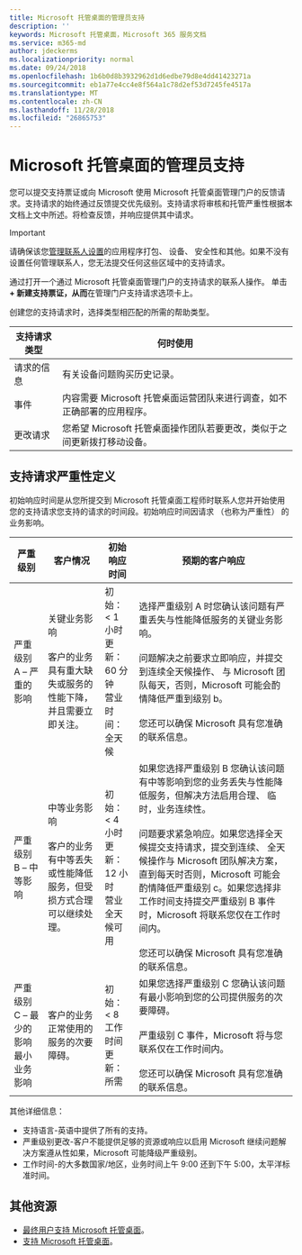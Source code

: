 ```yaml
---
title: Microsoft 托管桌面的管理员支持
description: ''
keywords: Microsoft 托管桌面，Microsoft 365 服务文档
ms.service: m365-md
author: jdeckerms
ms.localizationpriority: normal
ms.date: 09/24/2018
ms.openlocfilehash: 1b6b0d8b3932962d1d6edbe79d8e4dd41423271a
ms.sourcegitcommit: eb1a77e4cc4e8f564a1c78d2ef53d7245fe4517a
ms.translationtype: MT
ms.contentlocale: zh-CN
ms.lasthandoff: 11/28/2018
ms.locfileid: "26865753"
---
```

# <a name="admin-support-for-microsoft-managed-desktop"></a>Microsoft 托管桌面的管理员支持



您可以提交支持票证或向 Microsoft 使用 Microsoft 托管桌面管理门户的反馈请求。支持请求的始终通过反馈提交优先级别。支持请求将审核和托管严重性根据本文档上文中所述。将检查反馈，并响应提供其中请求。 

>[!IMPORTANT]
>请确保该您[管理联系人设置](../get-started/add-admin-contacts.md)的应用程序打包、 设备、 安全性和其他。如果不没有设置任何管理联系人，您无法提交任何这些区域中的支持请求。

通过打开一个通过 Microsoft 托管桌面管理门户的支持请求的联系人操作。 单击 **+ 新建支持票证，从而**在管理门户支持请求选项卡上。  

创建您的支持请求时，选择类型相匹配的所需的帮助类型。

支持请求类型 | 何时使用
--- | ---
请求的信息 | 有关设备问题购买历史记录。
事件 | 内容需要 Microsoft 托管桌面运营团队来进行调查，如不正确部署的应用程序。
更改请求 | 您希望 Microsoft 托管桌面操作团队若要更改，类似于之间更新拨打移动设备。

## <a name="support-request-severity-definitions"></a>支持请求严重性定义

初始响应时间是从您所提交到 Microsoft 托管桌面工程师时联系人您并开始使用您的支持请求您支持的请求的时间段。初始响应时间因请求 （也称为严重性） 的业务影响。

严重级别  | 客户情况 |  初始响应时间   | 预期的客户响应
--- | --- | --- | ---
严重级别 A – 严重的影响 |  关键业务影响<br><br>客户的业务具有重大缺失或服务的性能下降，并且需要立即关注。 | 初始： < 1 小时<br>更新： 60 分钟<br>营业时间： 全天候  | 选择严重级别 A 时您确认该问题有严重丢失与性能降低服务的关键业务影响。<br><br>问题解决之前要求立即响应，并提交到连续全天候操作、 与 Microsoft 团队每天，否则，Microsoft 可能会酌情降低严重到级别 b。<br><br>您还可以确保 Microsoft 具有您准确的联系信息。
严重级别 B – 中等影响 |  中等业务影响<br><br>客户的业务有中等丢失或性能降低服务，但受损方式合理可以继续处理。 | 初始： < 4 小时<br>更新： 12 小时<br>营业全天候可用 |   如果您选择严重级别 B 您确认该问题有中等影响到您的业务丢失与性能降低服务，但解决方法启用合理、 临时，业务连续性。<br><br>问题要求紧急响应。如果您选择全天候提交支持请求，提交到连续、 全天候操作与 Microsoft 团队解决方案，直到每天时否则，Microsoft 可能会酌情降低严重级别 c。如果您选择非工作时间支持提交严重级别 B 事件时，Microsoft 将联系您仅在工作时间内。<br><br>您还可以确保 Microsoft 具有您准确的联系信息。
严重级别 C – 最少的影响最小业务影响 | 客户的业务正常使用的服务的次要障碍。 |  初始： < 8 工作时间<br>更新： 所需  |   如果您选择严重级别 C 您确认该问题有最小影响到您的公司提供服务的次要障碍。<br><br>严重级别 C 事件，Microsoft 将与您联系仅在工作时间内。<br><br>您还可以确保 Microsoft 具有您准确的联系信息。

其他详细信息：
- 支持语言-英语中提供了所有的支持。
- 严重级别更改-客户不能提供足够的资源或响应以启用 Microsoft 继续问题解决方案遵从性如果，Microsoft 可能降级严重级别。 
- 工作时间-的大多数国家/地区，业务时间上午 9:00 还到下午 5:00，太平洋标准时间。 

## <a name="additional-resources"></a>其他资源
- [最终用户支持 Microsoft 托管桌面](end-user-support.md)。 
- [支持 Microsoft 托管桌面](../service-description/support.md)。 



